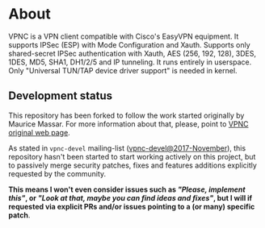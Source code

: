 # About

VPNC is a VPN client compatible with Cisco's EasyVPN equipment. It supports IPSec (ESP) with Mode Configuration and Xauth. Supports only shared-secret IPSec authentication with Xauth, AES (256, 192, 128), 3DES, 1DES, MD5, SHA1, DH1/2/5 and IP tunneling. It runs entirely in userspace. Only "Universal TUN/TAP device driver support" is needed in kernel.

## Development status

This repository has been forked to follow the work started originally by Maurice Massar. For more information about that, please, point to [VPNC original web page](http://www.unix-ag.uni-kl.de/~massar/vpnc/).

As stated in `vpnc-devel` mailing-list ([vpnc-devel@2017-November](http://lists.unix-ag.uni-kl.de/pipermail/vpnc-devel/2017-November/004233.html)), this repository hasn't been started to start working actively on this project, but to passively merge security patches, fixes and features additions explicitly requested by the community.

**This means I won't even consider issues such as _"Please, implement this"_, or _"Look at that, maybe you can find ideas and fixes"_, but I will if requested via explicit PRs and/or issues pointing to a (or many) specific patch**.
